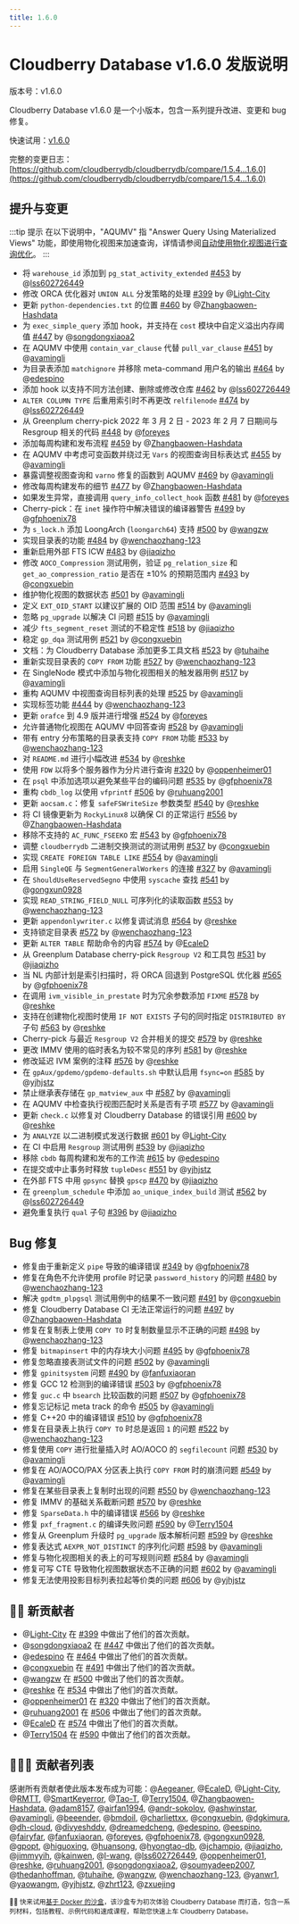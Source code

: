 ```yaml
---
title: 1.6.0
---
```


# Cloudberry Database v1.6.0 发版说明

版本号：v1.6.0

Cloudberry Database v1.6.0 是一个小版本，包含一系列提升改进、变更和 bug 修复。

快速试用：[v1.6.0](https://github.com/cloudberrydb/cloudberrydb/releases/tag/1.6.0)

完整的变更日志：[https://github.com/cloudberrydb/cloudberrydb/compare/1.5.4...1.6.0](https://github.com/cloudberrydb/cloudberrydb/compare/1.5.4...1.6.0)

## 提升与变更

:::tip 提示
在以下说明中，"AQUMV" 指 "Answer Query Using Materialized Views" 功能，即使用物化视图来加速查询，详情请参阅[自动使用物化视图进行查询优化](/i18n/zh/docusaurus-plugin-content-docs/current/use-auto-materialized-view-to-answer-queries.md)。
:::

- 将 `warehouse_id` 添加到 `pg_stat_activity_extended` [#453](https://github.com/cloudberrydb/cloudberrydb/pull/453) by @[lss602726449](https://github.com/lss602726449)
- 修改 ORCA 优化器对 `UNION ALL` 分发策略的处理 [#399](https://github.com/cloudberrydb/cloudberrydb/pull/399) by @[Light-City](https://github.com/Light-City)
- 更新 `python-dependencies.txt` 的位置 [#460](https://github.com/cloudberrydb/cloudberrydb/pull/460) by @[Zhangbaowen-Hashdata](https://github.com/Zhangbaowen-Hashdata)
- 为 `exec_simple_query` 添加 hook，并支持在 `cost` 模块中自定义溢出内存阈值 [#447](https://github.com/cloudberrydb/cloudberrydb/pull/447) by @[songdongxiaoa2](https://github.com/songdongxiaoa2)
- 在 AQUMV 中使用 `contain_var_clause` 代替 `pull_var_clause` [#451](https://github.com/cloudberrydb/cloudberrydb/pull/451) by @[avamingli](https://github.com/avamingli)
- 为目录表添加 `matchignore` 并移除 meta-command 用户名的输出 [#464](https://github.com/cloudberrydb/cloudberrydb/pull/464) by @[edespino](https://github.com/edespino)
- 添加 hook 以支持不同方法创建、删除或修改仓库 [#462](https://github.com/cloudberrydb/cloudberrydb/pull/462) by @[lss602726449](https://github.com/lss602726449)
- `ALTER COLUMN TYPE` 后重用索引时不再更改 `relfilenode` [#474](https://github.com/cloudberrydb/cloudberrydb/pull/474) by @[lss602726449](https://github.com/lss602726449)
- 从 Greenplum cherry-pick 2022 年 3 月 2 日 - 2023 年 2 月 7 日期间与 Resgroup 相关的代码 [#448](https://github.com/cloudberrydb/cloudberrydb/pull/448) by @[foreyes](https://github.com/foreyes)
- 添加每周构建和发布流程 [#459](https://github.com/cloudberrydb/cloudberrydb/pull/459) by @[Zhangbaowen-Hashdata](https://github.com/Zhangbaowen-Hashdata)
- 在 AQUMV 中考虑可变函数并绕过无 `Vars` 的视图查询目标表达式 [#455](https://github.com/cloudberrydb/cloudberrydb/pull/455) by @[avamingli](https://github.com/avamingli)
- 暴露调整视图查询和 `varno` 修复的函数到 AQUMV [#469](https://github.com/cloudberrydb/cloudberrydb/pull/469) by @[avamingli](https://github.com/avamingli)
- 修改每周构建发布的细节 [#477](https://github.com/cloudberrydb/cloudberrydb/pull/477) by @[Zhangbaowen-Hashdata](https://github.com/Zhangbaowen-Hashdata)
- 如果发生异常，直接调用 `query_info_collect_hook` 函数 [#481](https://github.com/cloudberrydb/cloudberrydb/pull/481) by @[foreyes](https://github.com/foreyes)
- Cherry-pick：在 `inet` 操作符中解决错误的编译器警告 [#499](https://github.com/cloudberrydb/cloudberrydb/pull/499) by @[gfphoenix78](https://github.com/gfphoenix78)
- 为 `s_lock.h` 添加 LoongArch (`loongarch64`) 支持 [#500](https://github.com/cloudberrydb/cloudberrydb/pull/500) by @[wangzw](https://github.com/wangzw)
- 实现目录表的功能 [#484](https://github.com/cloudberrydb/cloudberrydb/pull/484) by @[wenchaozhang-123](https://github.com/wenchaozhang-123)
- 重新启用外部 FTS ICW [#483](https://github.com/cloudberrydb/cloudberrydb/pull/483) by @[jiaqizho](https://github.com/jiaqizho)
- 修改 `AOCO_Compression` 测试用例，验证 `pg_relation_size` 和 `get_ao_compression_ratio` 是否在 ±10% 的预期范围内 [#493](https://github.com/cloudberrydb/cloudberrydb/pull/493) by @[congxuebin](https://github.com/congxuebin)
- 维护物化视图的数据状态 [#501](https://github.com/cloudberrydb/cloudberrydb/pull/501) by @[avamingli](https://github.com/avamingli)
- 定义 `EXT_OID_START` 以建议扩展的 OID 范围 [#514](https://github.com/cloudberrydb/cloudberrydb/pull/514) by @[avamingli](https://github.com/avamingli)
- 忽略 `pg_upgrade` 以解决 CI 问题 [#515](https://github.com/cloudberrydb/cloudberrydb/pull/515) by @[avamingli](https://github.com/avamingli)
- 减少 `fts_segment_reset` 测试的不稳定性 [#518](https://github.com/cloudberrydb/cloudberrydb/pull/518) by @[jiaqizho](https://github.com/jiaqizho)
- 稳定 `gp_dqa` 测试用例 [#521](https://github.com/cloudberrydb/cloudberrydb/pull/521) by @[congxuebin](https://github.com/congxuebin)
- 文档：为 Cloudberry Database 添加更多工具文档 [#523](https://github.com/cloudberrydb/cloudberrydb/pull/523) by @[tuhaihe](https://github.com/tuhaihe)
- 重新实现目录表的 `COPY FROM` 功能 [#527](https://github.com/cloudberrydb/cloudberrydb/pull/527) by @[wenchaozhang-123](https://github.com/wenchaozhang-123)
- 在 SingleNode 模式中添加与物化视图相关的触发器用例 [#517](https://github.com/cloudberrydb/cloudberrydb/pull/517) by @[avamingli](https://github.com/avamingli)
- 重构 AQUMV 中视图查询目标列表的处理 [#525](https://github.com/cloudberrydb/cloudberrydb/pull/525) by @[avamingli](https://github.com/avamingli)
- 实现标签功能 [#444](https://github.com/cloudberrydb/cloudberrydb/pull/444) by @[wenchaozhang-123](https://github.com/wenchaozhang-123)
- 更新 `orafce` 到 4.9 版并进行增强 [#524](https://github.com/cloudberrydb/cloudberrydb/pull/524) by @[foreyes](https://github.com/foreyes)
- 允许普通物化视图在 AQUMV 中回答查询 [#528](https://github.com/cloudberrydb/cloudberrydb/pull/528) by @[avamingli](https://github.com/avamingli)
- 带有 entry 分布策略的目录表支持 `COPY FROM` 功能 [#533](https://github.com/cloudberrydb/cloudberrydb/pull/533) by @[wenchaozhang-123](https://github.com/wenchaozhang-123)
- 对 `README.md` 进行小幅改进 [#534](https://github.com/cloudberrydb/cloudberrydb/pull/534) by @[reshke](https://github.com/reshke)
- 使用 `FDW` 以将多个服务器作为分片进行查询 [#320](https://github.com/cloudberrydb/cloudberrydb/pull/320) by @[oppenheimer01](https://github.com/oppenheimer01)
- 在 `psql` 中添加选项以避免某些平台的编码问题 [#535](https://github.com/cloudberrydb/cloudberrydb/pull/535) by @[gfphoenix78](https://github.com/gfphoenix78)
- 重构 `cbdb_log` 以使用 `vfprintf` [#506](https://github.com/cloudberrydb/cloudberrydb/pull/506) by @[ruhuang2001](https://github.com/ruhuang2001)
- 更新 `aocsam.c`：修复 `safeFSWriteSize` 参数类型 [#540](https://github.com/cloudberrydb/cloudberrydb/pull/540) by @[reshke](https://github.com/reshke)
- 将 CI 镜像更新为 `RockyLinux8` 以确保 CI 的正常运行 [#556](https://github.com/cloudberrydb/cloudberrydb/pull/556) by @[Zhangbaowen-Hashdata](https://github.com/Zhangbaowen-Hashdata)
- 移除不支持的 `AC_FUNC_FSEEKO` 宏 [#543](https://github.com/cloudberrydb/cloudberrydb/pull/543) by @[gfphoenix78](https://github.com/gfphoenix78)
- 调整 `cloudberrydb` 二进制交换测试的测试用例 [#537](https://github.com/cloudberrydb/cloudberrydb/pull/537) by @[congxuebin](https://github.com/congxuebin)
- 实现 `CREATE FOREIGN TABLE LIKE` [#554](https://github.com/cloudberrydb/cloudberrydb/pull/554) by @[avamingli](https://github.com/avamingli)
- 启用 `SingleQE` 与 `SegmentGeneralWorkers` 的连接 [#327](https://github.com/cloudberrydb/cloudberrydb/pull/327) by @[avamingli](https://github.com/avamingli)
- 在 `ShouldUseReservedSegno` 中使用 `syscache` 查找 [#541](https://github.com/cloudberrydb/cloudberrydb/pull/541) by @[gongxun0928](https://github.com/gongxun0928)
- 实现 `READ_STRING_FIELD_NULL` 可序列化的读取函数 [#553](https://github.com/cloudberrydb/cloudberrydb/pull/553) by @[wenchaozhang-123](https://github.com/wenchaozhang-123)
- 更新 `appendonlywriter.c` 以修复调试消息 [#564](https://github.com/cloudberrydb/cloudberrydb/pull/564) by @[reshke](https://github.com/reshke)
- 支持锁定目录表 [#572](https://github.com/cloudberrydb/cloudberrydb/pull/572) by @[wenchaozhang-123](https://github.com/wenchaozhang-123)
- 更新 `ALTER TABLE` 帮助命令的内容 [#574](https://github.com/cloudberrydb/cloudberrydb/pull/574) by @[EcaleD](https://github.com/EcaleD)
- 从 Greenplum Database cherry-pick `Resgroup V2` 和工具包 [#531](https://github.com/cloudberrydb/cloudberrydb/pull/531) by @[jiaqizho](https://github.com/jiaqizho)
- 当 NL 内部计划是索引扫描时，将 ORCA 回退到 PostgreSQL 优化器 [#565](https://github.com/cloudberrydb/cloudberrydb/pull/565) by @[gfphoenix78](https://github.com/gfphoenix78)
- 在调用 `ivm_visible_in_prestate` 时为冗余参数添加 `FIXME` [#578](https://github.com/cloudberrydb/cloudberrydb/pull/578) by @[reshke](https://github.com/reshke)
- 支持在创建物化视图时使用 `IF NOT EXISTS` 子句的同时指定 `DISTRIBUTED BY` 子句 [#563](https://github.com/cloudberrydb/cloudberrydb/pull/563) by @[reshke](https://github.com/reshke)
- Cherry-pick 与最近 `Resgroup V2` 合并相关的提交 [#579](https://github.com/cloudberrydb/cloudberrydb/pull/579) by @[reshke](https://github.com/reshke)
- 更改 IMMV 使用的临时表名为较不常见的序列 [#581](https://github.com/cloudberrydb/cloudberrydb/pull/581) by @[reshke](https://github.com/reshke)
- 修改延迟 IVM 案例的注释 [#576](https://github.com/cloudberrydb/cloudberrydb/pull/576) by @[reshke](https://github.com/reshke)
- 在 `gpAux/gpdemo/gpdemo-defaults.sh` 中默认启用 `fsync=on` [#585](https://github.com/cloudberrydb/cloudberrydb/pull/585) by @[yjhjstz](https://github.com/yjhjstz)
- 禁止继承表存储在 `gp_matview_aux` 中 [#587](https://github.com/cloudberrydb/cloudberrydb/pull/587) by @[avamingli](https://github.com/avamingli)
- 在 AQUMV 中检查执行视图匹配时关系是否有子项 [#577](https://github.com/cloudberrydb/cloudberrydb/pull/577) by @[avamingli](https://github.com/avamingli)
- 更新 `check.c` 以修复对 Cloudberry Database 的错误引用 [#600](https://github.com/cloudberrydb/cloudberrydb/pull/600) by @[reshke](https://github.com/reshke)
- 为 `ANALYZE` 以二进制模式发送行数据 [#601](https://github.com/cloudberrydb/cloudberrydb/pull/601) by @[Light-City](https://github.com/Light-City)
- 在 CI 中启用 `Resgroup` 测试用例 [#539](https://github.com/cloudberrydb/cloudberrydb/pull/539) by @[jiaqizho](https://github.com/jiaqizho)
- 移除 `cbdb` 每周构建和发布的工作流 [#615](https://github.com/cloudberrydb/cloudberrydb/pull/615) by @[edespino](https://github.com/edespino)
- 在提交或中止事务时释放 `tupleDesc` [#551](https://github.com/cloudberrydb/cloudberrydb/pull/551) by @[yjhjstz](https://github.com/yjhjstz)
- 在外部 FTS 中用 `gpsync` 替换 `gpscp` [#470](https://github.com/cloudberrydb/cloudberrydb/pull/470) by @[jiaqizho](https://github.com/jiaqizho)
- 在 `greenplum_schedule` 中添加 `ao_unique_index_build` 测试 [#562](https://github.com/cloudberrydb/cloudberrydb/pull/562) by @[lss602726449](https://github.com/lss602726449)
- 避免重复执行 `qual` 子句 [#396](https://github.com/cloudberrydb/cloudberrydb/pull/396) by @[jiaqizho](https://github.com/jiaqizho)

## Bug 修复

- 修复由于重新定义 `pipe` 导致的编译错误 [#349](https://github.com/cloudberrydb/cloudberrydb/pull/349) by @[gfphoenix78](https://github.com/gfphoenix78)
- 修复在角色不允许使用 profile 时记录 `password_history` 的问题 [#480](https://github.com/cloudberrydb/cloudberrydb/pull/480) by @[wenchaozhang-123](https://github.com/wenchaozhang-123)
- 解决 `gpdtm_plpgsql` 测试用例中的结果不一致问题 [#491](https://github.com/cloudberrydb/cloudberrydb/pull/491) by @[congxuebin](https://github.com/congxuebin)
- 修复 Cloudberry Database CI 无法正常运行的问题 [#497](https://github.com/cloudberrydb/cloudberrydb/pull/497) by @[Zhangbaowen-Hashdata](https://github.com/Zhangbaowen-Hashdata)
- 修复在复制表上使用 `COPY TO` 时复制数量显示不正确的问题 [#498](https://github.com/cloudberrydb/cloudberrydb/pull/498) by @[wenchaozhang-123](https://github.com/wenchaozhang-123)
- 修复 `bitmapinsert` 中的内存块大小问题 [#495](https://github.com/cloudberrydb/cloudberrydb/pull/495) by @[gfphoenix78](https://github.com/gfphoenix78)
- 修复忽略直接表测试文件的问题 [#502](https://github.com/cloudberrydb/cloudberrydb/pull/502) by @[avamingli](https://github.com/avamingli)
- 修复 `gpinitsystem` 问题 [#490](https://github.com/cloudberrydb/cloudberrydb/pull/490) by @[fanfuxiaoran](https://github.com/fanfuxiaoran)
- 修复 GCC 12 检测到的编译错误 [#503](https://github.com/cloudberrydb/cloudberrydb/pull/503) by @[gfphoenix78](https://github.com/gfphoenix78)
- 修复 `guc.c` 中 `bsearch` 比较函数的问题 [#507](https://github.com/cloudberrydb/cloudberrydb/pull/507) by @[gfphoenix78](https://github.com/gfphoenix78)
- 修复忘记标记 meta track 的命令 [#505](https://github.com/cloudberrydb/cloudberrydb/pull/505) by @[avamingli](https://github.com/avamingli)
- 修复 C++20 中的编译错误 [#510](https://github.com/cloudberrydb/cloudberrydb/pull/510) by @[gfphoenix78](https://github.com/gfphoenix78)
- 修复在目录表上执行 `COPY TO` 时总是返回 `1` 的问题 [#522](https://github.com/cloudberrydb/cloudberrydb/pull/522) by @[wenchaozhang-123](https://github.com/wenchaozhang-123)
- 修复使用 `COPY` 进行批量插入时 AO/AOCO 的 `segfilecount` 问题 [#530](https://github.com/cloudberrydb/cloudberrydb/pull/530) by @[avamingli](https://github.com/avamingli)
- 修复在 AO/AOCO/PAX 分区表上执行 `COPY FROM` 时的崩溃问题 [#549](https://github.com/cloudberrydb/cloudberrydb/pull/549) by @[avamingli](https://github.com/avamingli)
- 修复在某些目录表上复制时出现的问题 [#550](https://github.com/cloudberrydb/cloudberrydb/pull/550) by @[wenchaozhang-123](https://github.com/wenchaozhang-123)
- 修复 IMMV 的基础关系截断问题 [#570](https://github.com/cloudberrydb/cloudberrydb/pull/570) by @[reshke](https://github.com/reshke)
- 修复 `SparseData.h` 中的编译错误 [#566](https://github.com/cloudberrydb/cloudberrydb/pull/566) by @[reshke](https://github.com/reshke)
- 修复 `pxf_fragment.c` 的编译失败问题 [#590](https://github.com/cloudberrydb/cloudberrydb/pull/590) by @[Terry1504](https://github.com/Terry1504)
- 修复从 Greenplum 升级时 `pg_upgrade` 版本解析问题 [#599](https://github.com/cloudberrydb/cloudberrydb/pull/599) by @[reshke](https://github.com/reshke)
- 修复表达式 `AEXPR_NOT_DISTINCT` 的序列化问题 [#598](https://github.com/cloudberrydb/cloudberrydb/pull/598) by @[avamingli](https://github.com/avamingli)
- 修复与物化视图相关的表上的可写规则问题 [#584](https://github.com/cloudberrydb/cloudberrydb/pull/584) by @[avamingli](https://github.com/avamingli)
- 修复可写 CTE 导致物化视图数据状态不正确的问题 [#602](https://github.com/cloudberrydb/cloudberrydb/pull/602) by @[avamingli](https://github.com/avamingli)
- 修复无法使用投影目标列表拉起等价类的问题 [#606](https://github.com/cloudberrydb/cloudberrydb/pull/606) by @[yjhjstz](https://github.com/yjhjstz)

## 🙌🏻️ 新贡献者

- @[Light-City](https://github.com/Light-City) 在 [#399](https://github.com/cloudberrydb/cloudberrydb/pull/399) 中做出了他们的首次贡献。
- @[songdongxiaoa2](https://github.com/songdongxiaoa2) 在 [#447](https://github.com/cloudberrydb/cloudberrydb/pull/447) 中做出了他们的首次贡献。
- @[edespino](https://github.com/edespino) 在 [#464](https://github.com/cloudberrydb/cloudberrydb/pull/464) 中做出了他们的首次贡献。
- @[congxuebin](https://github.com/congxuebin) 在 [#491](https://github.com/cloudberrydb/cloudberrydb/pull/491) 中做出了他们的首次贡献。
- @[wangzw](https://github.com/wangzw) 在 [#500](https://github.com/cloudberrydb/cloudberrydb/pull/500) 中做出了他们的首次贡献。
- @[reshke](https://github.com/reshke) 在 [#534](https://github.com/cloudberrydb/cloudberrydb/pull/534) 中做出了他们的首次贡献。
- @[oppenheimer01](https://github.com/oppenheimer01) 在 [#320](https://github.com/cloudberrydb/cloudberrydb/pull/320) 中做出了他们的首次贡献。
- @[ruhuang2001](https://github.com/ruhuang2001) 在 [#506](https://github.com/cloudberrydb/cloudberrydb/pull/506) 中做出了他们的首次贡献。
- @[EcaleD](https://github.com/EcaleD) 在 [#574](https://github.com/cloudberrydb/cloudberrydb/pull/574) 中做出了他们的首次贡献。
- @[Terry1504](https://github.com/Terry1504) 在 [#590](https://github.com/cloudberrydb/cloudberrydb/pull/590) 中做出了他们的首次贡献。

## 🧑🏻‍💻 贡献者列表

感谢所有贡献者使此版本发布成为可能：@[Aegeaner](https://github.com/Aegeaner), @[EcaleD](https://github.com/EcaleD), @[Light-City](https://github.com/Light-City), @[RMTT](https://github.com/RMTT), @[SmartKeyerror](https://github.com/SmartKeyerror), @[Tao-T](https://github.com/Tao-T), @[Terry1504](https://github.com/Terry1504), @[Zhangbaowen-Hashdata](https://github.com/Zhangbaowen-Hashdata), @[adam8157](https://github.com/adam8157), @[airfan1994](https://github.com/airfan1994), @[andr-sokolov](https://github.com/andr-sokolov), @[ashwinstar](https://github.com/ashwinstar), @[avamingli](https://github.com/avamingli), @[beeender](https://github.com/beeender), @[bmdoil](https://github.com/bmdoil), @[charliettxx](https://github.com/charliettxx), @[congxuebin](https://github.com/congxuebin), @[dgkimura](https://github.com/dgkimura), @[dh-cloud](https://github.com/dh-cloud), @[divyeshddv](https://github.com/divyeshddv), @[dreamedcheng](https://github.com/dreamedcheng), @[edespino](https://github.com/edespino), @[eespino](https://github.com/eespino), @[fairyfar](https://github.com/fairyfar), @[fanfuxiaoran](https://github.com/fanfuxiaoran), @[foreyes](https://github.com/foreyes), @[gfphoenix78](https://github.com/gfphoenix78), @[gongxun0928](https://github.com/gongxun0928), @[gpopt](https://github.com/gpopt), @[higuoxing](https://github.com/higuoxing), @[huansong](https://github.com/huansong), @[hyongtao-db](https://github.com/hyongtao-db), @[jchampio](https://github.com/jchampio), @[jiaqizho](https://github.com/jiaqizho), @[jimmyyih](https://github.com/jimmyyih), @[kainwen](https://github.com/kainwen), @[l-wang](https://github.com/l-wang), @[lss602726449](https://github.com/lss602726449), @[oppenheimer01](https://github.com/oppenheimer01), @[reshke](https://github.com/reshke), @[ruhuang2001](https://github.com/ruhuang2001), @[songdongxiaoa2](https://github.com/songdongxiaoa2), @[soumyadeep2007](https://github.com/soumyadeep2007), @[thedanhoffman](https://github.com/thedanhoffman), @[tuhaihe](https://github.com/tuhaihe), @[wangzw](https://github.com/wangzw), @[wenchaozhang-123](https://github.com/wenchaozhang-123), @[yanwr1](https://github.com/yanwr1), @[yaowangm](https://github.com/yaowangm), @[yjhjstz](https://github.com/yjhjstz), @[zhrt123](https://github.com/zhrt123), @[zxuejing](https://github.com/zxuejing)

<sub>🧂🧪 快来试用[基于 Docker 的沙盒](https://github.com/cloudberrydb/bootcamp)，该沙盒专为初次体验 Cloudberry Database 而打造，包含一系列材料，包括教程、示例代码和速成课程，帮助您快速上车 Cloudberry Database。</sub>
